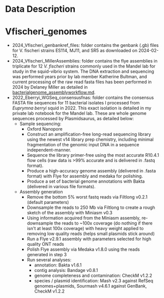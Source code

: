 # Data Description

# Vfischeri_genomes
* 2024_Vfischeri_genbankref_files: folder contains the genbank (.gb) files for V. fischeri strains ES114, MJ11, and SR5 as downloaded on 2024-02-12. 
* 2024_Vfischeri_MillerAssemblies: folder contains the flye assemblies in triplicate for 12 *V. fischeri* strains commonly used in the Mandel lab for study in the squid-vibrio system. The DNA extraction and sequencing was performed years prior by lab member Katherine Bultman, and current processing of the raw read fasta files has been performed in 2024 by Delaney Miller as detailed in [bacterialgenome_assemblyworkflow.md](data/bacterialgenome_assemblyworkflow.md).
* 2022_Eberryi_WGSeq_consensusfnas: folder contains the consensus FASTA file sequences for 11 bacterial isolates I processed from *Euprymna berryi* squid in 2022. This exact isolation is detailed in my private lab notebook for the Mandel lab. These are whole genome sequences processed by Plasmidsaurus, as detailed below:
  * Sample sequencing: 
    * Oxford Nanopore
    * Construct an amplification-free long-read sequencing library using the newest v14 library prep chemistry, including minimal fragmentation of the genomic input DNA in a sequence independent-manner.
    * Sequence the library primer-free using the most accurate R10.4.1 flow cells (raw data is >99% accurate and is delivered in .fastq format).
    * Produce a high-accuracy genome assembly (delivered in .fasta format) with Flye for assembly and medaka for polishing.
    * Produce a set of bacterial genome annotations with Bakta (delivered in various file formats).
  * Assembly generation
    * Remove the bottom 5% worst fastq reads via Filtlong v0.2.1 (default parameters)
    * Downsample the reads to 250 Mb via Filtlong to create a rough sketch of the assembly with Miniasm v0.3
    * Using information acquired from the Miniasm assembly, re-downsample the reads to ~100x coverage (do nothing if there isn't at least 100x coverage) with heavy weight applied to removing low quality reads (helps small plasmids stick around)
    * Run a Flye v2.9.1 assembly with parameters selected for high quality ONT reads
    * Polish Flye assembly via Medaka v1.8.0 using the reads generated in step 3
    * Run several analyses:
      * annotation: Bakta v1.6.1
      * contig analysis: Bandage v0.8.1
      * genome completeness and contamination: CheckM v1.2.2
      * species / plasmid identification: Mash v2.3 against RefSeq genomes+plasmids, Sourmash v4.6.1 against GenBank, CheckM v1.2.2
